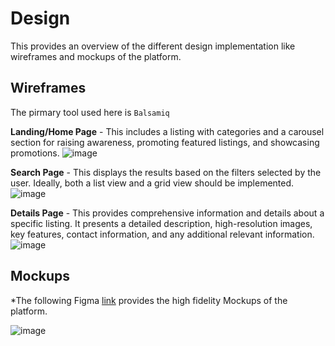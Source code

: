 # Design

This provides an overview of the different design implementation like wireframes and mockups of the platform.

## Wireframes
The pirmary tool used here is `Balsamiq`

**Landing/Home Page** - This includes a listing with categories and a carousel section for raising awareness, promoting featured listings, and showcasing promotions.
![image](https://github.com/ausome-maps/TherapEase/assets/100111511/34fdcd65-595d-49cf-a035-c605f091907f)

**Search Page** - This displays the results based on the filters selected by the user. Ideally, both a list view and a grid view should be implemented.
![image](https://github.com/ausome-maps/TherapEase/assets/100111511/c64fdc9c-d391-42ad-b911-d24958fe46a0)

**Details Page** - This provides comprehensive information and details about a specific listing. It presents a detailed description, high-resolution images, key features, contact information, and any additional relevant information. 
![image](https://github.com/ausome-maps/TherapEase/assets/100111511/2092b467-c61b-47fa-ab96-8050b01128a9)

## Mockups
*The following Figma [link](https://www.figma.com/file/lHUseJ3b5oD69oSqFICihp/Therapease---Main?type=design&node-id=1%3A2&mode=design&t=Th32aHU2h2gDRqeD-1) provides the high fidelity Mockups of the platform.  

![image](https://github.com/ausome-maps/TherapEase/assets/6139863/92b135da-c011-4151-9a39-334abbe9d92b)
